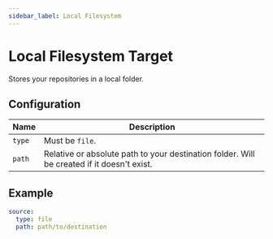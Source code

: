 ```yaml
---
sidebar_label: Local Filesystem
---
```


# Local Filesystem Target

Stores your repositories in a local folder.

## Configuration

| Name   | Description                                                                                |
| ------ | ------------------------------------------------------------------------------------------ |
| `type` | Must be `file`.                                                                            |
| `path` | Relative or absolute path to your destination folder. Will be created if it doesn't exist. |

## Example

```yaml
source:
  type: file
  path: path/to/destination
```
